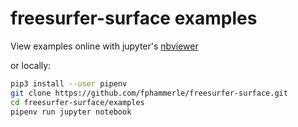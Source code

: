 # freesurfer-surface examples

View examples online with jupyter's
[nbviewer](https://nbviewer.jupyter.org/github/fphammerle/freesurfer-surface/tree/master/examples/)

or locally:
```sh
pip3 install --user pipenv
git clone https://github.com/fphammerle/freesurfer-surface.git
cd freesurfer-surface/examples
pipenv run jupyter notebook
```
